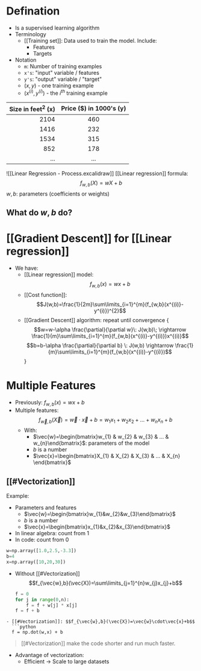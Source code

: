 # Defination
- Is a supervised learning algorithm
- Terminology
	- [[Training set]]: Data used to train the model. Include:
		- Features
		- Targets
- Notation
	- `m`: Number of training examples
	- `x's`: "input" variable / features
	- `y's`: "output" variable / "target" 
	- $(x,y)$ - one training example
	- $(x^{(i)},y^{(i)})$ - the $i^{th}$ training example

| Size in $\text{feet}^{2}$ (x) | Price ($) in 1000's (y) |
| -----------------------------:|:-----------------------:|
|                          2104 |           460           |
|                          1416 |           232           |
|                          1534 |           315           |
|                           852 |           178           |
|                           ... |           ...           |
![[Linear Regression - Process.excalidraw]]
[[Linear regression]] formula:
$$f_{w,b}(X)=wX+b$$
$w,b$: parameters (coefficients or weights)
## What do $w,b$ do?
# [[Gradient Descent]] for [[Linear regression]]  

- We have:
	- [[Linear regression]] model: $$f_{w,b}(x)=wx+b$$
	- [[Cost function]]: $$J(w,b)=\frac{1}{2m}\sum\limits_{i=1}^{m}(f_{w,b}(x^{(i)}-y^{i)})^{2}$$
	- [[Gradient Descent]] algorithm: repeat until convergence {
	  $$w=w-\alpha \frac{\partial}{\partial w}\: J(w,b)\; \rightarrow \frac{1}{m}\sum\limits_{i=1}^{m}(f_{w,b}(x^{(i)}-y^{(i)})x^{(i)}$$
	    $$b=b-\alpha \frac{\partial}{\partial b} \: J(w,b) \rightarrow \frac{1}{m}\sum\limits_{i=1}^{m}(f_{w,b}(x^{(i)}-y^{(i)})$$}
# Multiple Features 
- Previously: $f_{w,b}(x)=wx+b$
- Multiple features:  $$f_{\vec{w},b}(\vec{X})=\vec{w}\cdot \vec{x}+b=w_{1}x_{1}+w_{2}x_{2}+...+w_{n}x_{n}+b$$
	- With:
		- $\vec{w}=\begin{bmatrix}w_{1} & w_{2} & w_{3} & ... & w_{n}\end{bmatrix}$: parameters of the model
		- $b$ is a number 
		- $\vec{x}=\begin{bmatrix}X_{1} & X_{2} & X_{3} & ... & X_{n} \end{bmatrix}$
## [[#Vectorization]]
Example:
- Parameters and features
	- $\vec{w}=\begin{bmatrix}w_{1}&w_{2}&w_{3}\end{bmatrix}$
	- $b$ is a number
	- $\vec{x}=\begin{bmatrix}x_{1}&x_{2}&x_{3}\end{bmatrix}$
- In linear algebra: count from 1
- In code: count from 0
```python
w=np.array([1.0,2.5,-3.3])
b=4
x=np.array([10,20,30])
```
- Without [[#Vectorization]]$$f_{\vec{w},b}(\vec{X})=\sum\limits_{j=1}^{n}w_{j}x_{j}+b$$
  ```python
  f = 0
  for j in range(0,n):
      f = f + w[j] * x[j]
  f = f + b
```
- [[#Vectorization]]: $$f_{\vec{w},b}(\vec{X})=\vec{w}\cdot\vec{x}+b$$
  ```python 
  f = np.dot(w,x) + b
```
> [[#Vectorization]] make the code shorter and run much faster.

- Advantage of vectorization:
	- Efficient $\rightarrow$ Scale to large datasets